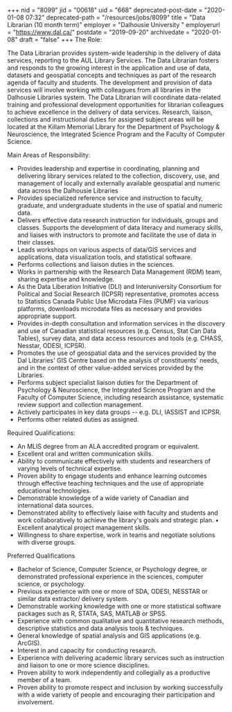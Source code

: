 +++
nid = "8099"
jid = "00618"
uid = "668"
deprecated-post-date = "2020-01-08 07:32"
deprecated-path = "/resources/jobs/8099"
title = "Data Librarian (10 month term)"
employer = "Dalhousie University "
employerurl = "https://www.dal.ca/"
postdate = "2019-09-20"
archivedate = "2020-01-08"
draft = "false"
+++
The Role:

The Data Librarian provides system-wide leadership in the delivery of
data services, reporting to the AUL Library Services. The Data Librarian
fosters and responds to the growing interest in the application and use
of data, datasets and geospatial concepts and techniques as part of the
research agenda of faculty and students. The development and provision
of data services will involve working with colleagues from all libraries
in the Dalhousie Libraries system. The Data Librarian will coordinate
data-related training and professional development opportunities for
librarian colleagues to achieve excellence in the delivery of data
services. Research, liaison, collections and instructional duties for
assigned subject areas will be located at the Killam Memorial Library
for the Department of Psychology & Neuroscience, the Integrated Science
Program and the Faculty of Computer Science.

Main Areas of Responsibility:

-   Provides leadership and expertise in coordinating, planning and
    delivering library services related to the collection, discovery,
    use, and management of locally and externally available geospatial
    and numeric data across the Dalhousie Libraries
-   Provides specialized reference service and instruction to faculty,
    graduate, and undergraduate students in the use of spatial and
    numeric data.
-   Delivers effective data research instruction for individuals, groups
    and classes. Supports the development of data literacy and numeracy
    skills, and liaises with instructors to promote and facilitate the
    use of data in their classes.
-   Leads workshops on various aspects of data/GIS services and
    applications, data visualization tools, and statistical software.
-   Performs collections and liaison duties in the sciences.
-   Works in partnership with the Research Data Management (RDM) team,
    sharing expertise and knowledge.
-   As the Data Liberation Initiative (DLI) and Interuniversity
    Consortium for Political and Social Research (ICPSR) representative,
    promotes access to Statistics Canada Public Use Microdata Files
    (PUMF) via various platforms, downloads microdata files as necessary
    and provides appropriate support.
-   Provides in-depth consultation and information services in the
    discovery and use of Canadian statistical resources (e.g. Census,
    Stat Can Data Tables), survey data, and data access resources and
    tools (e.g. CHASS, Nesstar, ODESI, ICPSR).
-   Promotes the use of geospatial data and the services provided by the
    Dal Libraries' GIS Centre based on the analysis of constituents'
    needs, and in the context of other value-added services provided by
    the Libraries.
-   Performs subject specialist liaison duties for the Department of
    Psychology & Neuroscience, the Integrated Science Program and the
    Faculty of Computer Science, including research assistance,
    systematic review support and collection management.
-   Actively participates in key data groups -- e.g. DLI, IASSIST and
    ICPSR.
-   Performs other related duties as assigned.
  
Required Qualifications:

-   An MLIS degree from an ALA accredited program or equivalent.
-   Excellent oral and written communication skills.
-   Ability to communicate effectively with students and researchers of
    varying levels of technical expertise.
-   Proven ability to engage students and enhance learning outcomes
    through effective teaching techniques and the use of appropriate
    educational technologies.
-   Demonstrable knowledge of a wide variety of Canadian and
    international data sources.
-   Demonstrated ability to effectively liaise with faculty and students
    and work collaboratively to achieve the library's goals and
    strategic plan. • Excellent analytical project management skills.
-   Willingness to share expertise, work in teams and negotiate
    solutions with diverse groups.

Preferred Qualifications

-   Bachelor of Science, Computer Science, or Psychology degree, or
    demonstrated professional experience in the sciences, computer
    science, or psychology.
-   Previous experience with one or more of SDA, ODESI, NESSTAR or
    similar data extractor/ delivery system.
-   Demonstrable working knowledge with one or more statistical software
    packages such as R, STATA, SAS, MATLAB or SPSS.
-   Experience with common qualitative and quantitative research
    methods, descriptive statistics and data analysis tools &
    techniques.
-   General knowledge of spatial analysis and GIS applications (e.g.
    ArcGIS).
-   Interest in and capacity for conducting research.
-   Experience with delivering academic library services such as
    instruction and liaison to one or more science disciplines.
-   Proven ability to work independently and collegially as a productive
    member of a team.
-   Proven ability to promote respect and inclusion by working
    successfully with a wide variety of people and encouraging their
    participation and involvement.
